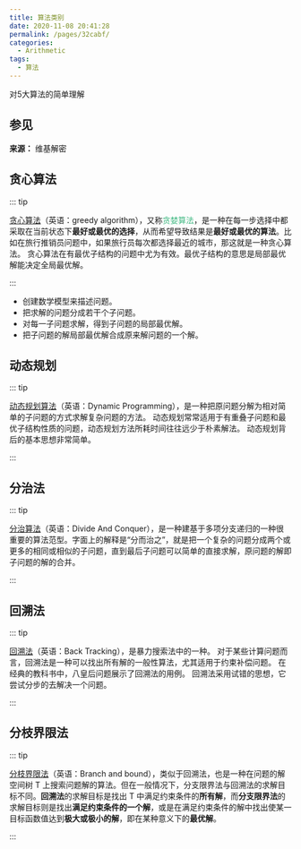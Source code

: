 ```yaml
---
title: 算法类别
date: 2020-11-08 20:41:28
permalink: /pages/32cabf/
categories:
  - Arithmetic
tags:
  - 算法
---
```


对5大算法的简单理解

<!-- more -->

## 参见

**来源：** 维基解密

<DynamicImportPhotoSwipe :items="[{src: 'https://cdn.jsdelivr.net/gh/xiaojun996/CDN/images/leetcode/vide.png',thumbnail: 'https://cdn.jsdelivr.net/gh/xiaojun996/CDN/images/leetcode/vide.png',w: 860,h: 294}]" />

## 贪心算法

::: tip

<font style="color: #42b983;">[贪心算法](https://zh.wikipedia.org/wiki/%E8%B4%AA%E5%BF%83%E7%AE%97%E6%B3%95)</font>（英语：greedy algorithm），又称<font style="color: #42b983;">贪婪算法</font>，是一种在每一步选择中都采取在当前状态下**最好或最优的选择**，从而希望导致结果是**最好或最优的算法**。比如在旅行推销员问题中，如果旅行员每次都选择最近的城市，那这就是一种贪心算法。 贪心算法在有最优子结构的问题中尤为有效。最优子结构的意思是局部最优解能决定全局最优解。

:::

- 创建数学模型来描述问题。
- 把求解的问题分成若干个子问题。
- 对每一子问题求解，得到子问题的局部最优解。
- 把子问题的解局部最优解合成原来解问题的一个解。

## 动态规划

::: tip

<font style="color: #42b983;">[动态规划算法](https://zh.wikipedia.org/wiki/%E5%8A%A8%E6%80%81%E8%A7%84%E5%88%92)</font>（英语：Dynamic Programming），是一种把原问题分解为相对简单的子问题的方式求解复杂问题的方法。 动态规划常常适用于有重叠子问题和最优子结构性质的问题，动态规划方法所耗时间往往远少于朴素解法。 动态规划背后的基本思想非常简单。

:::

## 分治法

::: tip

<font style="color: #42b983;">[分治算法](https://zh.wikipedia.org/wiki/%E5%88%86%E6%B2%BB%E6%B3%95)</font>（英语：Divide And Conquer），是一种建基于多项分支递归的一种很重要的算法范型。字面上的解释是“分而治之”，就是把一个复杂的问题分成两个或更多的相同或相似的子问题，直到最后子问题可以简单的直接求解，原问题的解即子问题的解的合并。

:::

## 回溯法

::: tip

<font style="color: #42b983;">[回溯法](https://zh.wikipedia.org/zh-cn/%E5%9B%9E%E6%BA%AF%E6%B3%95)</font>（英语：Back Tracking），是暴力搜索法中的一种。 对于某些计算问题而言，回溯法是一种可以找出所有解的一般性算法，尤其适用于约束补偿问题。 在经典的教科书中，八皇后问题展示了回溯法的用例。 回溯法采用试错的思想，它尝试分步的去解决一个问题。

:::

## 分枝界限法

::: tip

<font style="color: #42b983;">[分枝界限法](https://en.wikipedia.org/wiki/Branch_and_bound)</font>（英语：Branch and bound），类似于回溯法，也是一种在问题的解空间树 T 上搜索问题解的算法。但在一般情况下，分支限界法与回溯法的求解目标不同。**回溯法**的求解目标是找出 T 中满足约束条件的**所有解**，而**分支限界法**的求解目标则是找出**满足约束条件的一个解**，或是在满足约束条件的解中找出使某一目标函数值达到**极大或极小的解**，即在某种意义下的**最优解**。

:::
